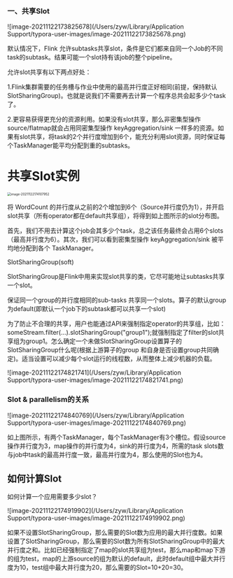 ### 一、**共享Slot**

![image-20211122173825678](/Users/zyw/Library/Application Support/typora-user-images/image-20211122173825678.png)

默认情况下，Flink 允许subtasks共享slot，条件是它们都来自同一个Job的不同task的subtask。结果可能一个slot持有该job的整个pipeline。

允许slot共享有以下两点好处：

1.Flink集群需要的任务槽与作业中使用的最高并行度正好相同(前提，保持默认SlotSharingGroup)。也就是说我们不需要再去计算一个程序总共会起多少个task了。

2.更容易获得更充分的资源利用。如果没有slot共享，那么非密集型操作source/flatmap就会占用同密集型操作 keyAggregation/sink 一样多的资源。如果有slot共享，将task的2个并行度增加到6个，能充分利用slot资源，同时保证每个TaskManager能平均分配到重的subtasks。

# 共享Slot实例

<img src="/Users/zyw/Library/Application Support/typora-user-images/image-20211122174107952.png" alt="image-20211122174107952" style="zoom:50%;" />

将 WordCount 的并行度从之前的2个增加到6个（Source并行度仍为1），并开启slot共享（所有operator都在default共享组），将得到如上图所示的slot分布图。

首先，我们不用去计算这个job会其多少个task，总之该任务最终会占用6个slots（最高并行度为6）。其次，我们可以看到密集型操作 keyAggregation/sink 被平均地分配到各个 TaskManager。


SlotSharingGroup(soft)

SlotSharingGroup是Flink中用来实现slot共享的类，它尽可能地让subtasks共享一个slot。

保证同一个group的并行度相同的sub-tasks 共享同一个slots。算子的默认group为default(即默认一个job下的subtask都可以共享一个slot)

为了防止不合理的共享，用户也能通过API来强制指定operator的共享组，比如：someStream.filter(...).slotSharingGroup("group1");就强制指定了filter的slot共享组为group1。怎么确定一个未做SlotSharingGroup设置算子的SlotSharingGroup什么呢(根据上游算子的group 和自身是否设置group共同确定)。适当设置可以减少每个slot运行的线程数，从而整体上减少机器的负载。

![image-20211122174821741](/Users/zyw/Library/Application Support/typora-user-images/image-20211122174821741.png)

### Slot & parallelism的关系

![image-20211122174840769](/Users/zyw/Library/Application Support/typora-user-images/image-20211122174840769.png)

如上图所示，有两个TaskManager，每个TaskManager有3个槽位。假设source操作并行度为3，map操作的并行度为4，sink的并行度为4，所需的task slots数与job中task的最高并行度一致，最高并行度为4，那么使用的Slot也为4。

## 如何计算Slot

如何计算一个应用需要多少slot？

![image-20211122174919902](/Users/zyw/Library/Application Support/typora-user-images/image-20211122174919902.png)

如果不设置SlotSharingGroup，那么需要的Slot数为应用的最大并行度数。如果设置了SlotSharingGroup，那么需要的Slot数为所有SlotSharingGroup中的最大并行度之和。比如已经强制指定了map的slot共享组为test，那么map和map下游的组为test，map的上游source的组为默认的default，此时default组中最大并行度为10，test组中最大并行度为20，那么需要的Slot=10+20=30。